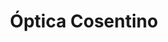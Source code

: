 ---
title: "Óptica Cosentino"
url: /ciudad-autonoma-de-buenos-aires/optica-cosentino/
shop: óptico
---